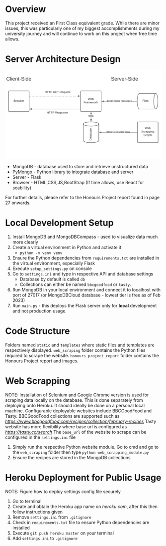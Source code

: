 # Overview
This project received an First Class equivalent grade. While there are minor issues, this was particularly one of my biggest accomplishments during my university journey and will continue to work on this project when free time allows.

# Server Architecture Design
![Honours Project Design Architecture](/honours_project_report/HonoursProjectDesignArchitectureUpdated.png)

* MongoDB - database used to store and retrieve unstructured data
* PyMongo - Python library to integrate database and server
* Server - Flask
* Browser - HTML,CSS,JS,BootStrap (If time allows, use React for scability)

For further details, please refer to the Honours Project report found in page 27 onwards.

# Local Development Setup
1. Install MongoDB and MongoDBCompass - used to visualize data much more clearly
2. Create a virtual environment in Python and activate it
    - `python -m venv venv`
3. Ensure the Python dependencies from `requirements.txt` are installed in the virtual environment, especially Flask
4. Execute `setup_settings.py` on console
5. Go to `settings.ini` and type in respective API and database settings
    - Database by default is called `db`
    - Collections can either be named `bbcgoodfood` or `tasty`.
6. Run MongoDB in your local environment and connect it to localhost with port of 27017 (or MongoDBCloud database - lowest tier is free as of Feb 2023)
7. Run `main.py` - this deploys the Flask server only for **local** development and not production usage.

# Code Structure
Folders named `static` and `templates` where static files and templates are respectively displayed.
`web_scraping` folder contains the Python files required to scrape the website.
`honours_project_report` folder contains the Honours Project report and images.

# Web Scrapping
NOTE: Installation of Selenium and Google Chrome version is used for scraping data locally on the database. This is done separately from deploying onto Heroku. It should ideally be done on a personal local machine.
Configurable deployable websites include BBCGoodFood and Tasty. BBCGoodFood collections are supported such as *https://www.bbcgoodfood.com/recipes/collection/february-recipes*
Tasty website has more flexibility where base url is configured as *https://tasty.co/search*
The `base_url` of the website to scrape can be configured in the `settings.ini` file

1. Simply run the respective Python website module. Go to cmd and go to the `web_scraping` folder then type `python web_scrapping_module.py`
2. Ensure the recipes are stored in the MongoDB collections

# Heroku Deployment for Public Usage
NOTE: Figure how to deploy settings config file securely
1. Go to terminal
2. Create and obtain the Heroku app name on *heroku.com*, after this then follow instructions given
3. Remove `settings.ini` from `.gitignore`
4. Check in `requirements.txt` file to ensure Python dependencies are installed
5. Execute `git push heroku master` on your terminal
6. Add `settings.ini` to `.gitignore`
